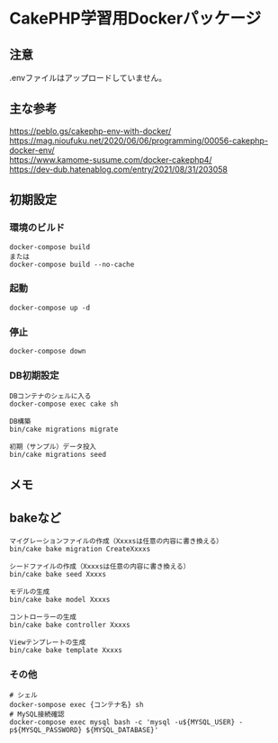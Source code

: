 # CakePHP学習用Dockerパッケージ  

## 注意
.envファイルはアップロードしていません。  

## 主な参考  
https://peblo.gs/cakephp-env-with-docker/  
https://mag.nioufuku.net/2020/06/06/programming/00056-cakephp-docker-env/  
https://www.kamome-susume.com/docker-cakephp4/  
https://dev-dub.hatenablog.com/entry/2021/08/31/203058  

## 初期設定
### 環境のビルド  
```
docker-compose build
または
docker-compose build --no-cache
```

### 起動  
```
docker-compose up -d
```

### 停止  
```
docker-compose down
```

### DB初期設定
```
DBコンテナのシェルに入る
docker-compose exec cake sh

DB構築
bin/cake migrations migrate

初期（サンプル）データ投入
bin/cake migrations seed
```
## メモ
## bakeなど
```
マイグレーションファイルの作成（Xxxxsは任意の内容に書き換える）
bin/cake bake migration CreateXxxxs

シードファイルの作成（Xxxxsは任意の内容に書き換える）
bin/cake bake seed Xxxxs

モデルの生成
bin/cake bake model Xxxxs

コントローラーの生成
bin/cake bake controller Xxxxs

Viewテンプレートの生成
bin/cake bake template Xxxxs
```

### その他
```
# シェル
docker-sompose exec {コンテナ名} sh
# MySQL接続確認
docker-compose exec mysql bash -c 'mysql -u${MYSQL_USER} -p${MYSQL_PASSWORD} ${MYSQL_DATABASE}'
```
